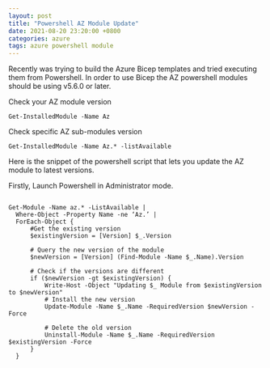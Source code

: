 ```yaml
---
layout: post
title: "Powershell AZ Module Update"
date: 2021-08-20 23:20:00 +0800
categories: azure
tags: azure powershell module
---
```


Recently was trying to build the Azure Bicep templates and tried executing them from Powershell. In order to use Bicep the AZ powershell modules should be using v5.6.0 or later. 

Check your AZ module version

```[powershell]
Get-InstalledModule -Name Az
```

Check specific AZ sub-modules version

```[powershell]
Get-InstalledModule -Name Az.* -listAvailable
```


Here is the snippet of the powershell script that lets you update the AZ module to latest versions. 

Firstly, Launch Powershell in Administrator mode.

```[powershell]

Get-Module -Name az.* -ListAvailable |
  Where-Object -Property Name -ne ‘Az.’ |
  ForEach-Object {
      #Get the existing version
      $existingVersion = [Version] $_.Version
      
      # Query the new version of the module
      $newVersion = [Version] (Find-Module -Name $_.Name).Version
  
      # Check if the versions are different 
      if ($newVersion -gt $existingVersion) {
          Write-Host -Object "Updating $_ Module from $existingVersion to $newVersion"
          # Install the new version
          Update-Module -Name $_.Name -RequiredVersion $newVersion -Force
          
          # Delete the old version
          Uninstall-Module -Name $_.Name -RequiredVersion $existingVersion -Force
      }
  }

```
